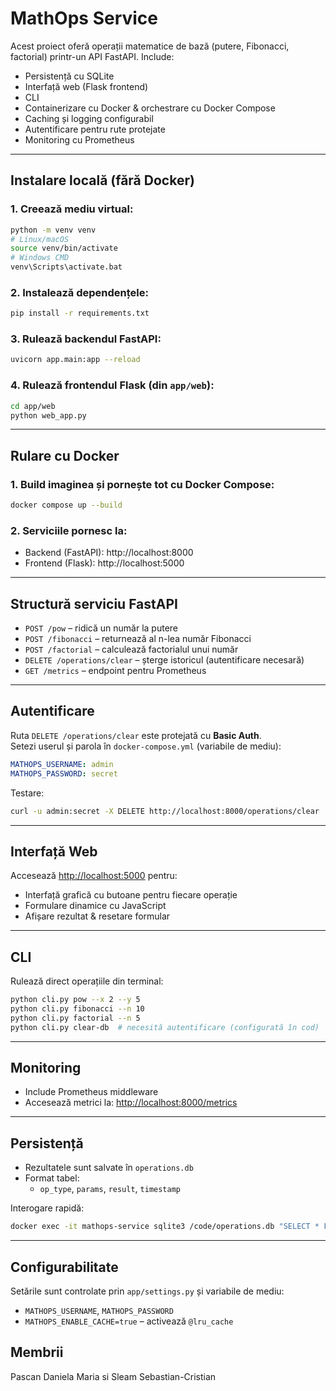 #  MathOps Service

Acest proiect oferă operații matematice de bază (putere, Fibonacci, factorial) printr-un API FastAPI. Include:

- Persistență cu SQLite
- Interfață web (Flask frontend)
- CLI
- Containerizare cu Docker & orchestrare cu Docker Compose
- Caching și logging configurabil
- Autentificare pentru rute protejate
- Monitoring cu Prometheus

---

##  Instalare locală (fără Docker)

### 1. Creează mediu virtual:

```bash
python -m venv venv
# Linux/macOS
source venv/bin/activate
# Windows CMD
venv\Scripts\activate.bat
```

### 2. Instalează dependențele:

```bash
pip install -r requirements.txt
```

### 3. Rulează backendul FastAPI:

```bash
uvicorn app.main:app --reload
```

### 4. Rulează frontendul Flask (din `app/web`):

```bash
cd app/web
python web_app.py
```

---

##  Rulare cu Docker

### 1. Build imaginea și pornește tot cu Docker Compose:

```bash
docker compose up --build
```

### 2. Serviciile pornesc la:
- Backend (FastAPI): http://localhost:8000
- Frontend (Flask): http://localhost:5000

---

##  Structură serviciu FastAPI

- `POST /pow` – ridică un număr la putere
- `POST /fibonacci` – returnează al n-lea număr Fibonacci
- `POST /factorial` – calculează factorialul unui număr
- `DELETE /operations/clear` – șterge istoricul (autentificare necesară)
- `GET /metrics` – endpoint pentru Prometheus

---

##  Autentificare

Ruta `DELETE /operations/clear` este protejată cu **Basic Auth**.  
Setezi userul și parola în `docker-compose.yml` (variabile de mediu):

```yaml
MATHOPS_USERNAME: admin
MATHOPS_PASSWORD: secret
```

Testare:

```bash
curl -u admin:secret -X DELETE http://localhost:8000/operations/clear
```

---

##  Interfață Web

Accesează [http://localhost:5000](http://localhost:5000) pentru:

- Interfață grafică cu butoane pentru fiecare operație
- Formulare dinamice cu JavaScript
- Afișare rezultat & resetare formular

---

##  CLI

Rulează direct operațiile din terminal:

```bash
python cli.py pow --x 2 --y 5
python cli.py fibonacci --n 10
python cli.py factorial --n 5
python cli.py clear-db  # necesită autentificare (configurată în cod)
```

---

##  Monitoring

- Include Prometheus middleware
- Accesează metrici la: [http://localhost:8000/metrics](http://localhost:8000/metrics)

---

##  Persistență

- Rezultatele sunt salvate în `operations.db`
- Format tabel:
  - `op_type`, `params`, `result`, `timestamp`

Interogare rapidă:

```bash
docker exec -it mathops-service sqlite3 /code/operations.db "SELECT * FROM operations;"
```

---

##  Configurabilitate

Setările sunt controlate prin `app/settings.py` și variabile de mediu:

- `MATHOPS_USERNAME`, `MATHOPS_PASSWORD`
- `MATHOPS_ENABLE_CACHE=true` – activează `@lru_cache`

## Membrii

Pascan Daniela Maria si Sleam Sebastian-Cristian
